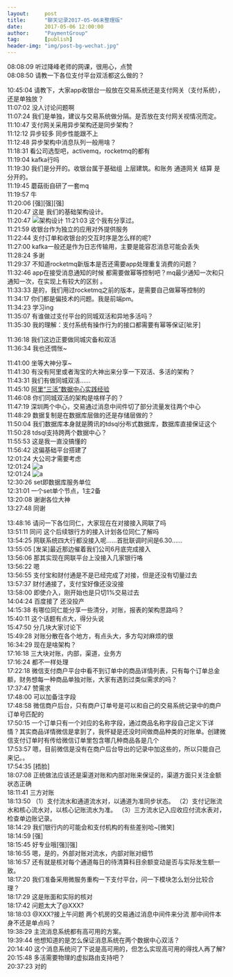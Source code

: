 ```yaml
---  
layout:     post  
title:      "聊天记录2017-05-06未整理版"    
date:       2017-05-06 12:00:00    
author:     "PaymentGroup"    
tag:		[publish]   
header-img: "img/post-bg-wechat.jpg"    
---  
```


  08:08:09  听过降峰老师的网课，很用心，点赞  
  08:08:50  请教一下各位支付平台双活都这么做的？  
				     
  10:45:04  请教下，大家app收银台一般放在交易系统还是支付网关（支付系统），还是单独放？  
  11:07:02  没人讨论问题啊  
  11:07:24  我们是单独，建议与交易系统做分隔。是否放在支付网关视情况而定。  
  11:10:47  支付网关采用异步架构还是同步架构？  
  11:12:12  异步较多 同步性能跟不上  
  11:12:48  异步架构中消息队列一般用啥？  
  11:18:31  看公司选型吧，activemq，rocketmq的都有  
  11:19:04  kafka行吗  
  11:19:30  我们是分开的。收银台属于基础组 上层建筑。和账务 通道网关 结算 是分开的。  
  11:19:45  蘑菇街自研了一套mq  
  11:19:57  牛  
  11:20:06  [强][强][强]  
  11:20:47  这是 我们的基础架构设计。  
  11:20:47  ![架构设计](http://wechat.lixf.cn/img/IMG_5539.JPG)
  11:21:03  这个我有分享过。  
  11:21:59  收银台作为独立的应用对外提供服务  
  11:22:44  支付订单和收银台的交互时序是怎么样的呢?  
  11:27:00  kafka一般还是作为日志传输用，主要是能容忍消息可能会丢失  
  11:28:24  多谢  
  11:29:37  不知道rocketmq新版本是否还需要app处理重复消费的问题？  
  11:32:46  app在接受消息通知的时候 都需要做幂等控制吧？mq最少通知一次和只通知一次，在实现上有较大的区别 。  
  11:33:33  是的，我们用过rocketmq之前的版本，是需要自己做幂等控制的  
  11:34:17  你们都是偏技术的问题。我是前端pm。  
  11:34:23  学习ing  
  11:35:07  有谁做过支付平台的同城双活和异地多活吗？  
  11:35:30  我的理解：支付系统有操作行为的接口都需要有幂等保证[呲牙]  
				     
  11:36:18  我们这边正要做同城灾备和双活  
  11:36:34  我也还惆怅~  
				     
  11:41:00  坐等大神分享~  
  11:41:30  有没有阿里或者淘宝的大神出来分享一下双活、多活的架构？  
  11:43:31  我们有做同城双活……  
  11:45:10  [阿里“三活”数据中心实践经验](http://mp.weixin.qq.com/s?__biz=MjM5MzYzMzkyMQ==&mid=400200794&idx=1&sn=9db3d94dc2550611f56777fd70ddc4dd&mpshare=1&scene=1&srcid=0506949OAH7GIS2jHRcSX7qD#wechat_redirect)  
  11:46:08  你们同城双活的架构是啥样子的？  
  11:47:19  深圳两个中心，交易通过消息中间件切了部分流量发往两个中心  
  11:48:29  数据复制是在数据库层做的还是存储层做的？  
  11:50:04  我们数据库本身就是腾讯的tdsql分布式数据库，数据库直接保证这个  
  11:50:28  tdsql支持跨两个数据中心？  
  11:55:53  这是我一直没搞懂的  
  11:56:42  这偏基础平台搭建了  
  12:01:24  大公司才需要考虑  
  12:01:24  ![a](http://wechat.lixf.cn/img/IMG_5540.JPG)  
  12:01:24  ![a](http://wechat.lixf.cn/img/IMG_5542.JPG)  
  12:30:26  set即数据库服务单位  
  12:31:01  一个set单个节点，1主2备  
  13:20:08  谢谢各位大神  
  13:27:48  同谢  
				     
  13:48:16  请问一下各位同仁，大家现在在对接接入网联了吗  
  13:51:11  同问 这个后续银行方的接入计划各位同仁了解吗  
  13:54:25  网联系统四大行都没接入呢……首批联调时间是6.30……  
  13:55:05  [发呆]最近那边催着我们公司6月底完成接入  
  13:56:06  那其实现在网联平台上没接入几家银行咯  
  13:56:22  嗯  
  13:56:55  支付宝和财付通是不是已经完成了对接，但是还没有切量过去  
  13:57:37  财付通接了，支付宝好像还没没接  
  13:58:00  即使介入，刚开始也是只切1%交易过去  
  14:04:24  百度接了 还没投产  
  14:15:38  有哪位同仁能分享一些清分，对账，报表的架构思路吗？  
  15:40:11  这个话题有点大，得分头说  
  15:47:50  分几块大家讨论下  
  15:49:28  对账分散在各个地方，有点头大，多方勾对麻烦的很  
  16:34:29  现在是啥架构？  
  17:16:18  三大块对账，内部，渠道，业务方  
  17:16:24  都不一样处理  
  17:22:18  微信支付商户平台中看不到订单中的商品详情列表，只有每个订单总金额，财务想每一种商品单独对账，大家有遇到过类似需求的吗？  
  17:37:47  赞需求  
  17:48:00  可以加备注字段  
  17:48:58  微信商户后台，只有商户订单号是可以和自己的交易系统记录中的商户订单号匹配的  
  17:50:15  一个订单只有一个对应的名称字段，通过商品名称字段自己定义下详情？其实商品详情微信是拿到了，我怀疑是还没时间做商品种类的对账单。创建微信支付订单时有传给微信订单里包含哪几种商品各是几个  
  17:53:57  嗯，目前微信是没有在商户后台导出的记录中加这些的，所以只能自己来记。。  
  17:54:35  [捂脸]  
  18:07:08  正统做法应该还是渠道对账和内部对账来保证的，渠道方面只关注金额状态正确  
  18:11:41  三方对账  
  18:13:50  （1）支付流水和通道流水对，以通道为准同步状态。 （2）支付记账流水和核心流水对，以核心记账流水为准。 （3）三方流水记入应收应付流水表对，检查单边账记录。  
  18:14:29  我们银行内的可能会和支付机构的有些差别哈~[微笑]  
  18:14:59  [强]  
  18:15:45  好专业哦[强][强]  
  18:16:55  嗯，是的，外部对账对流水，内部对账对细节  
  18:16:57  还有就是核对每个通道每日的待清算科目余额变动是否与实际发生额一致。  
  18:17:20  我们准备采用微服务重构一下支付平台，问一下模块怎么划分比较合理？  
  18:17:29  这是账面和实际的核对  
  18:17:42  问题太大了@XXX?  
  18:18:03  @XXX?接上午问题 两个机房的交易通过消息中间件来分流 那中间件本身不还是单点吗？  
  19:38:29  主流消息系统都有高可用的方案。  
  19:39:44  他想知道的是怎么保证消息系统在两个数据中心双活？  
  20:14:40  这个消息系统问了下说是高可用的，但怎么实现高可用的得找人再了解?  
  20:15:48  多活需要物理的虚拟路由支持吧？  
  20:37:23  对的  
